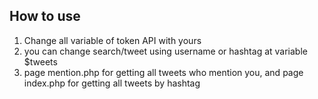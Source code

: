 ## How to use

1. Change all variable of token API with yours
2. you can change search/tweet using username or hashtag at variable $tweets
3. page mention.php for getting all tweets who mention you, and page index.php for getting all tweets by hashtag
